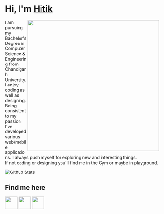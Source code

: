 # Hi, I'm [Hitik](https://hitik20.tech/)

<img align='right' src="https://media.giphy.com/media/yU0vrGBTI6TKg/giphy.gif" width="430">


I am pursuing my Bachelor's Degree in Computer Science & Engineering from Chandigarh University.<br>
I enjoy coding as well as designing.
Being consistent to my passion I've developed various web/mobile applications. I always push myself for exploring new and interesting things. <br>
If not coding or designing you'll find me in the Gym or maybe in playground.<br>

![ Github Stats](https://github-readme-stats.vercel.app/api?username=hitiksaini&show_icons=true)  <br>

## Find me here
<a href="https://www.linkedin.com/in/hitik-saini-042691193/"><img src="https://github.com/hitiksaini/hitiksaini/blob/master/logo/linkedin.png" width="40" /></a>
<a href="https://www.instagram.com/hitik_20/"><img src="https://github.com/hitiksaini/hitiksaini/blob/master/logo/instagram.png" width="40" /></a>
<a href="https://twitter.com/SainiHitik"><img src="https://github.com/hitiksaini/hitiksaini/blob/master/logo/twitter.png" width="40" /></a>
